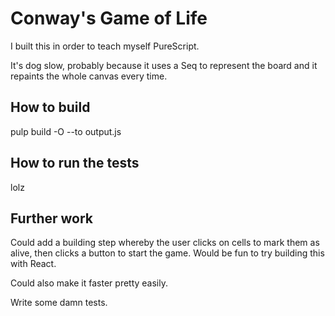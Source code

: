 # Conway's Game of Life

I built this in order to teach myself PureScript.

It's dog slow, probably because it uses a Seq to represent the board and it repaints the whole canvas every time.

## How to build

pulp build -O --to output.js

## How to run the tests

lolz

## Further work

Could add a building step whereby the user clicks on cells to mark them as alive, then clicks a button to start the game. Would be fun to try building this with React.

Could also make it faster pretty easily.

Write some damn tests.
